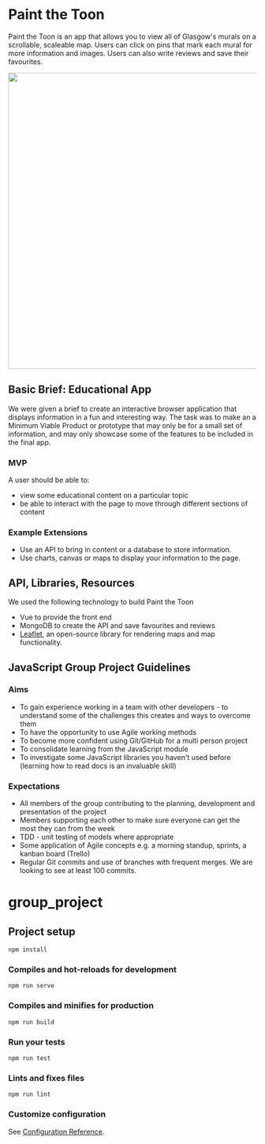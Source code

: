 # Paint the Toon
Paint the Toon is an app that allows you to view all of Glasgow's murals on a scrollable, scaleable map. Users can click on pins that mark each mural for more information and images. Users can also write reviews and save their favourites.

<img src="images/paint-the-toon.png" width=600 />

## Basic Brief: Educational App

We were given a brief to create an interactive browser application that displays information in a fun and interesting way. The task was to make an a Minimum Viable Product or prototype that may only be for a small set of information, and may only showcase some of the features to be included in the final app.

### MVP

A user should be able to:

- view some educational content on a particular topic
- be able to interact with the page to move through different sections of content

### Example Extensions

- Use an API to bring in content or a database to store information.
- Use charts, canvas or maps to display your information to the page.

## API, Libraries, Resources

We used the following technology to build Paint the Toon

- Vue to provide the front end
- MongoDB to create the API and save favourites and reviews
- [Leaflet](https://leafletjs.com/), an open-source library for rendering maps and map functionality.

## JavaScript Group Project Guidelines

### Aims

- To gain experience working in a team with other developers - to understand some of the challenges this creates and ways to overcome them
- To have the opportunity to use Agile working methods
- To become more confident using Git/GitHub for a multi person project
- To consolidate learning from the JavaScript module
- To investigate some JavaScript libraries you haven't used before (learning how to read docs is an invaluable skill)

### Expectations

- All members of the group contributing to the planning, development and presentation of the project
- Members supporting each other to make sure everyone can get the most they can from the week
- TDD - unit testing of models where appropriate
- Some application of Agile concepts e.g. a morning standup, sprints, a kanban board (Trello)
- Regular Git commits and use of branches with frequent merges. We are looking to see at least 100 commits.

# group_project

## Project setup
```
npm install
```

### Compiles and hot-reloads for development
```
npm run serve
```

### Compiles and minifies for production
```
npm run build
```

### Run your tests
```
npm run test
```

### Lints and fixes files
```
npm run lint
```

### Customize configuration
See [Configuration Reference](https://cli.vuejs.org/config/).

